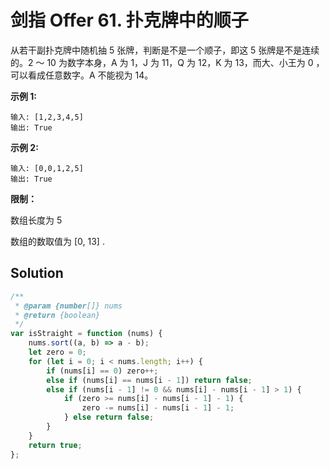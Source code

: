 # 剑指 Offer 61. 扑克牌中的顺子

从若干副扑克牌中随机抽 5 张牌，判断是不是一个顺子，即这 5 张牌是不是连续的。2 ～ 10 为数字本身，A 为 1，J 为 11，Q 为 12，K 为 13，而大、小王为 0 ，可以看成任意数字。A 不能视为 14。

**示例 1:**

```
输入: [1,2,3,4,5]
输出: True
```

**示例 2:**

```
输入: [0,0,1,2,5]
输出: True
```

**限制：**

数组长度为 5

数组的数取值为 [0, 13] .

## Solution

```javascript
/**
 * @param {number[]} nums
 * @return {boolean}
 */
var isStraight = function (nums) {
    nums.sort((a, b) => a - b);
    let zero = 0;
    for (let i = 0; i < nums.length; i++) {
        if (nums[i] == 0) zero++;
        else if (nums[i] == nums[i - 1]) return false;
        else if (nums[i - 1] != 0 && nums[i] - nums[i - 1] > 1) {
            if (zero >= nums[i] - nums[i - 1] - 1) {
                zero -= nums[i] - nums[i - 1] - 1;
            } else return false;
        }
    }
    return true;
};
```
